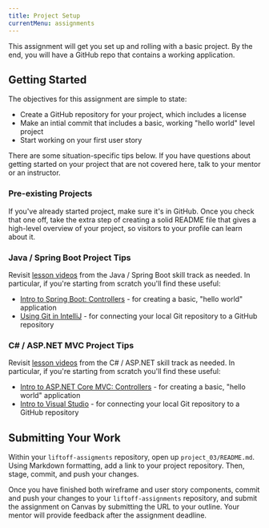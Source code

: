 ```yaml
---
title: Project Setup
currentMenu: assignments
---
```


This assignment will get you set up and rolling with a basic project. By the end, you will have a GitHub repo that contains a working application.

## Getting Started

The objectives for this assignment are simple to state:

- Create a GitHub repository for your project, which includes a license
- Make an intial commit that includes a basic, working "hello world" level project
- Start working on your first user story

There are some situation-specific tips below. If you have questions about getting started on your project that are not covered here, talk to your mentor or an instructor.

### Pre-existing Projects

If you've already started project, make sure it's in GitHub. Once you check that one off, take the extra step of creating a solid README file that gives a high-level overview of your project, so visitors to your profile can learn about it.

### Java / Spring Boot Project Tips

Revisit [lesson videos](http://education.launchcode.org/skills-back-end-java/videos/) from the Java / Spring Boot skill track as needed. In particular, if you're starting from scratch you'll find these useful:

- [Intro to Spring Boot: Controllers](http://education.launchcode.org/skills-back-end-java/videos/intro-to-spring-boot-controllers/) - for creating a basic, "hello world" application
- [Using Git in IntelliJ](http://education.launchcode.org/skills-back-end-java/videos/using-git-in-intellij/) - for connecting your local Git repository to a GitHub repository

### C# / ASP.NET MVC Project Tips

Revisit [lesson videos](http://education.launchcode.org/skills-back-end-csharp/videos/) from the C# / ASP.NET skill track as needed. In particular, if you're starting from scratch you'll find these useful:

- [Intro to ASP.NET Core MVC: Controllers](http://education.launchcode.org/skills-back-end-csharp/videos/intro-to-mvc-controllers/) - for creating a basic, "hello world" application
- [Intro to Visual Studio](http://education.launchcode.org/skills-back-end-csharp/videos/intro-to-visual-studio/) - for connecting your local Git repository to a GitHub repository

## Submitting Your Work

Within your `liftoff-assigments` repository, open up `project_03/README.md`. Using Markdown formatting, add a link to your project repository. Then, stage, commit, and push your changes.

Once you have finished both wireframe and user story components, commit and push your changes to your `liftoff-assignments` repository, and submit the assignment on Canvas by submitting the URL to your outline. Your mentor will provide feedback after the assignment deadline.